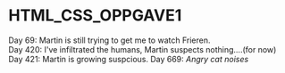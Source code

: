 # HTML_CSS_OPPGAVE1
Day 69: Martin is still trying to get me to watch Frieren.<br>
Day 420: I've infiltrated the humans, Martin suspects nothing....(for now)<br>
Day 421: Martin is growing suspcious.
Day 669: *Angry cat noises*
